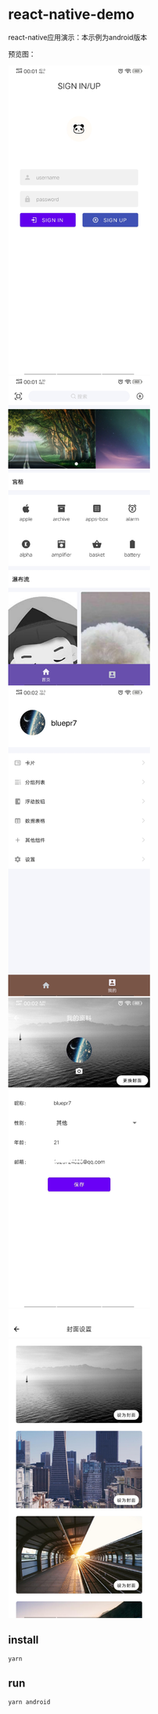# react-native-demo

react-native应用演示：本示例为android版本

预览图：

<img src="https://github.com/rayeric/react-native-demo/blob/master/img/1.jpg" alt="1.jpg" width="290"/><img src="https://github.com/rayeric/react-native-demo/blob/master/img/2.jpg" alt="2.jpg" width="290"/><img src="https://github.com/rayeric/react-native-demo/blob/master/img/3.jpg" alt="3.jpg" width="290"/>
<img src="https://github.com/rayeric/react-native-demo/blob/master/img/4.jpg" alt="4.jpg" width="290"/><img src="https://github.com/rayeric/react-native-demo/blob/master/img/5.jpg" alt="5.jpg" width="290"/>

<!--
![image](https://github.com/rayeric/react-native-demo/blob/master/img/1.jpg)
![image](https://github.com/rayeric/react-native-demo/blob/master/img/2.jpg)
![image](https://github.com/rayeric/react-native-demo/blob/master/img/3.jpg)
![image](https://github.com/rayeric/react-native-demo/blob/master/img/4.jpg)
![image](https://github.com/rayeric/react-native-demo/blob/master/img/5.jpg)
-->

## install
```shell script
yarn
```

## run
```shell script
yarn android
```
